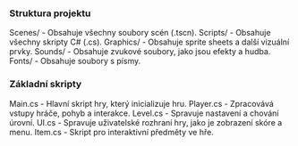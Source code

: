 ### Struktura projektu
Scenes/ - Obsahuje všechny soubory scén (.tscn).
Scripts/ - Obsahuje všechny skripty C# (.cs).
Graphics/ - Obsahuje sprite sheets a další vizuální prvky.
Sounds/ - Obsahuje zvukové soubory, jako jsou efekty a hudba.
Fonts/ - Obsahuje soubory s písmy.

### Základní skripty
Main.cs - Hlavní skript hry, který inicializuje hru.
Player.cs - Zpracovává vstupy hráče, pohyb a interakce.
Level.cs - Spravuje nastavení a chování úrovní.
UI.cs - Spravuje uživatelské rozhraní hry, jako je zobrazení skóre a menu.
Item.cs - Skript pro interaktivní předměty ve hře.
